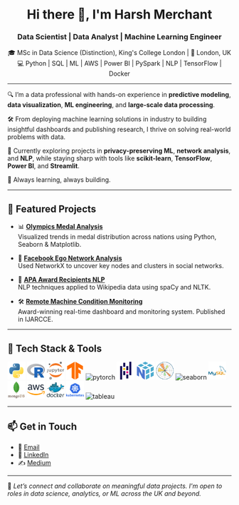 <h1 align="center">Hi there 👋, I'm Harsh Merchant</h1>
<h3 align="center">Data Scientist | Data Analyst | Machine Learning Engineer</h3>

<p align="center">
🎓 MSc in Data Science (Distinction), King's College London | 📍 London, UK<br>
💻 Python | SQL | ML | AWS | Power BI | PySpark | NLP | TensorFlow | Docker<br>
</p>

---

🔍 I’m a data professional with hands-on experience in **predictive modeling**, **data visualization**, **ML engineering**, and **large-scale data processing**.

🛠 From deploying machine learning solutions in industry to building insightful dashboards and publishing research, I thrive on solving real-world problems with data.

🚀 Currently exploring projects in **privacy-preserving ML**, **network analysis**, and **NLP**, while staying sharp with tools like **scikit-learn**, **TensorFlow**, **Power BI**, and **Streamlit**.

🧠 Always learning, always building.

---

## 🧩 Featured Projects

- 📊 **[Olympics Medal Analysis](https://medium.com/@harsh54452340/data-mining-and-analysis-of-tokyo-2020-olympics-medals-dataset-c9869dd4ca04)**  
  Visualized trends in medal distribution across nations using Python, Seaborn & Matplotlib.

- 🔗 **[Facebook Ego Network Analysis](https://medium.com/@harsh54452340/analyzing-facebook-ego-network-with-python-4f7fde9f8ca3)**  
  Used NetworkX to uncover key nodes and clusters in social networks.

- 🧾 **[APA Award Recipients NLP](https://medium.com/@harsh54452340/analyzing-apa-award-recipients-wikipedia-data-with-nlp-techniques-9704390109dd)**  
  NLP techniques applied to Wikipedia data using spaCy and NLTK.

- 🛠 **[Remote Machine Condition Monitoring](https://ijarcce.com/papers/remote-machine-condition-monitoring/)**  
  Award-winning real-time dashboard and monitoring system. Published in IJARCCE.

---

## 🧰 Tech Stack & Tools

<p align="left">
  <img src="https://raw.githubusercontent.com/devicons/devicon/master/icons/python/python-original.svg" alt="python" width="40" />
  <img src="https://raw.githubusercontent.com/devicons/devicon/master/icons/r/r-original.svg" alt="r" width="40"/>
  <img src="https://raw.githubusercontent.com/devicons/devicon/master/icons/jupyter/jupyter-original-wordmark.svg" alt="jupyter" width="40"/>
  <img src="https://raw.githubusercontent.com/devicons/devicon/master/icons/tensorflow/tensorflow-original.svg" alt="tensorflow" width="40"/>
  <img src="https://www.vectorlogo.zone/logos/pytorch/pytorch-icon.svg" alt="pytorch" width="40"/>
  <img src="https://raw.githubusercontent.com/devicons/devicon/master/icons/pandas/pandas-original.svg" alt="pandas" width="40"/>
  <img src="https://raw.githubusercontent.com/devicons/devicon/master/icons/numpy/numpy-original.svg" alt="numpy" width="40"/>
  <img src="https://raw.githubusercontent.com/devicons/devicon/master/icons/matplotlib/matplotlib-original.svg" alt="matplotlib" width="40"/>
  <img src="https://seaborn.pydata.org/_images/logo-mark-lightbg.svg" alt="seaborn" width="40"/>
  <img src="https://raw.githubusercontent.com/devicons/devicon/master/icons/mysql/mysql-original-wordmark.svg" alt="mysql" width="40"/>
  <img src="https://raw.githubusercontent.com/devicons/devicon/master/icons/mongodb/mongodb-original-wordmark.svg" alt="mongodb" width="40"/>
  <img src="https://raw.githubusercontent.com/devicons/devicon/master/icons/amazonwebservices/amazonwebservices-original-wordmark.svg" alt="aws" width="40"/>
  <img src="https://raw.githubusercontent.com/devicons/devicon/master/icons/docker/docker-original-wordmark.svg" alt="docker" width="40"/>
  <img src="https://raw.githubusercontent.com/devicons/devicon/master/icons/kubernetes/kubernetes-plain-wordmark.svg" alt="kubernetes" width="40"/>
  <img src="https://raw.githubusercontent.com/devicons/devicon/master/icons/tableau/tableau-original.svg" alt="tableau" width="40"/>
</p>

---

## 📫 Get in Touch

- 💌 [Email](mailto:harshmerchant9@gmail.com)
- 💼 [LinkedIn](https://www.linkedin.com/in/harsh-merchant-2aa477218/)
- ✍️ [Medium](https://medium.com/@harsh54452340)

---

📌 _Let’s connect and collaborate on meaningful data projects. I'm open to roles in data science, analytics, or ML across the UK and beyond._

